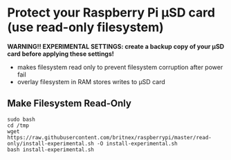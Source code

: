 Protect your Raspberry Pi µSD card (use read-only filesystem)
=============================================================

**WARNING!! EXPERIMENTAL SETTINGS: create a backup copy of your µSD card before applying these settings!**

* makes filesystem read only to prevent filesystem corruption after power fail
* overlay filesystem in RAM stores writes to µSD card 

Make Filesystem Read-Only
-------------------------------
```
sudo bash
cd /tmp
wget https://raw.githubusercontent.com/britnex/raspberrypi/master/read-only/install-experimental.sh -O install-experimental.sh
bash install-experimental.sh
```
